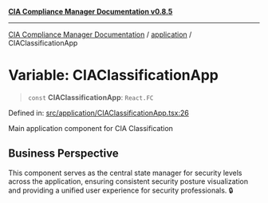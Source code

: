 [**CIA Compliance Manager Documentation v0.8.5**](../../README.md)

***

[CIA Compliance Manager Documentation](../../modules.md) / [application](../README.md) / CIAClassificationApp

# Variable: CIAClassificationApp

> `const` **CIAClassificationApp**: `React.FC`

Defined in: [src/application/CIAClassificationApp.tsx:26](https://github.com/Hack23/cia-compliance-manager/blob/3ae0301247f765ba03c8c0fe645db4718bb8af76/src/application/CIAClassificationApp.tsx#L26)

Main application component for CIA Classification

## Business Perspective

This component serves as the central state manager for security levels
across the application, ensuring consistent security posture visualization
and providing a unified user experience for security professionals. 🔒
